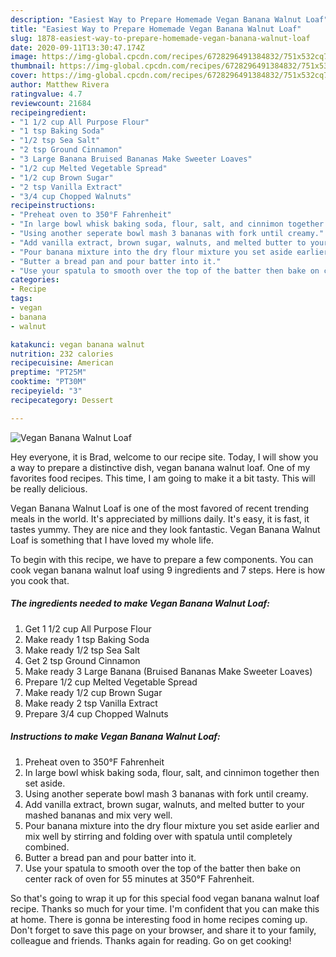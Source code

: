 ```yaml
---
description: "Easiest Way to Prepare Homemade Vegan Banana Walnut Loaf"
title: "Easiest Way to Prepare Homemade Vegan Banana Walnut Loaf"
slug: 1878-easiest-way-to-prepare-homemade-vegan-banana-walnut-loaf
date: 2020-09-11T13:30:47.174Z
image: https://img-global.cpcdn.com/recipes/6728296491384832/751x532cq70/vegan-banana-walnut-loaf-recipe-main-photo.jpg
thumbnail: https://img-global.cpcdn.com/recipes/6728296491384832/751x532cq70/vegan-banana-walnut-loaf-recipe-main-photo.jpg
cover: https://img-global.cpcdn.com/recipes/6728296491384832/751x532cq70/vegan-banana-walnut-loaf-recipe-main-photo.jpg
author: Matthew Rivera
ratingvalue: 4.7
reviewcount: 21684
recipeingredient:
- "1 1/2 cup All Purpose Flour"
- "1 tsp Baking Soda"
- "1/2 tsp Sea Salt"
- "2 tsp Ground Cinnamon"
- "3 Large Banana Bruised Bananas Make Sweeter Loaves"
- "1/2 cup Melted Vegetable Spread"
- "1/2 cup Brown Sugar"
- "2 tsp Vanilla Extract"
- "3/4 cup Chopped Walnuts"
recipeinstructions:
- "Preheat oven to 350°F Fahrenheit"
- "In large bowl whisk baking soda, flour, salt, and cinnimon together then set aside."
- "Using another seperate bowl mash 3 bananas with fork until creamy."
- "Add vanilla extract, brown sugar, walnuts, and melted butter to your mashed bananas and mix very well."
- "Pour banana mixture into the dry flour mixture you set aside earlier and mix well by stirring and folding over with spatula until completely combined."
- "Butter a bread pan and pour batter into it."
- "Use your spatula to smooth over the top of the batter then bake on center rack of oven for 55 minutes at 350°F Fahrenheit."
categories:
- Recipe
tags:
- vegan
- banana
- walnut

katakunci: vegan banana walnut 
nutrition: 232 calories
recipecuisine: American
preptime: "PT25M"
cooktime: "PT30M"
recipeyield: "3"
recipecategory: Dessert

---
```



![Vegan Banana Walnut Loaf](https://img-global.cpcdn.com/recipes/6728296491384832/751x532cq70/vegan-banana-walnut-loaf-recipe-main-photo.jpg)

Hey everyone, it is Brad, welcome to our recipe site. Today, I will show you a way to prepare a distinctive dish, vegan banana walnut loaf. One of my favorites food recipes. This time, I am going to make it a bit tasty. This will be really delicious.

Vegan Banana Walnut Loaf is one of the most favored of recent trending meals in the world. It's appreciated by millions daily. It's easy, it is fast, it tastes yummy. They are nice and they look fantastic. Vegan Banana Walnut Loaf is something that I have loved my whole life.




To begin with this recipe, we have to prepare a few components. You can cook vegan banana walnut loaf using 9 ingredients and 7 steps. Here is how you cook that.

<!--inarticleads1-->

##### The ingredients needed to make Vegan Banana Walnut Loaf:

1. Get 1 1/2 cup All Purpose Flour
1. Make ready 1 tsp Baking Soda
1. Make ready 1/2 tsp Sea Salt
1. Get 2 tsp Ground Cinnamon
1. Make ready 3 Large Banana (Bruised Bananas Make Sweeter Loaves)
1. Prepare 1/2 cup Melted Vegetable Spread
1. Make ready 1/2 cup Brown Sugar
1. Make ready 2 tsp Vanilla Extract
1. Prepare 3/4 cup Chopped Walnuts




<!--inarticleads2-->

##### Instructions to make Vegan Banana Walnut Loaf:

1. Preheat oven to 350°F Fahrenheit
1. In large bowl whisk baking soda, flour, salt, and cinnimon together then set aside.
1. Using another seperate bowl mash 3 bananas with fork until creamy.
1. Add vanilla extract, brown sugar, walnuts, and melted butter to your mashed bananas and mix very well.
1. Pour banana mixture into the dry flour mixture you set aside earlier and mix well by stirring and folding over with spatula until completely combined.
1. Butter a bread pan and pour batter into it.
1. Use your spatula to smooth over the top of the batter then bake on center rack of oven for 55 minutes at 350°F Fahrenheit.




So that's going to wrap it up for this special food vegan banana walnut loaf recipe. Thanks so much for your time. I'm confident that you can make this at home. There is gonna be interesting food in home recipes coming up. Don't forget to save this page on your browser, and share it to your family, colleague and friends. Thanks again for reading. Go on get cooking!
